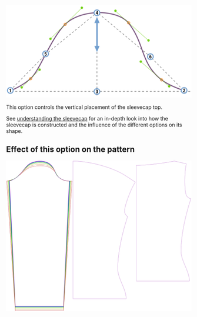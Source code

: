 ![The vertical location of the sleevecap top](./sleevecaptopfactory.svg)

This option controls the vertical placement of the sleevecap top.

<Tip>

See [understanding the sleevecap](/docs/patterns/brian/options#understanding-the-sleevecap) for an in-depth
look into how the sleevecap is constructed and the influence of the different options on its shape.

</Tip>

## Effect of this option on the pattern
![This image shows the effect of this option by superimposing several variants that have a different value for this option](diana_sleevecaptopfactory_sample.svg "Effect of this option on the pattern")